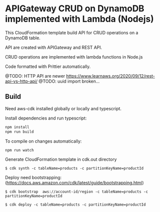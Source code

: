 # APIGateway CRUD on DynamoDB implemented with Lambda (Nodejs)

This CloudFormation template build API for CRUD operations on a DynamoDB table.

API are created with APIGateway and REST API.

CRUD operations are implemented with lambda functions in Node.js

Code formatted with Prittier automatically.

@TODO: HTTP API are newer https://www.learnaws.org/2020/09/12/rest-api-vs-http-api/
@TODO: uuid import broken...

## Build

Need aws-cdk installed globally or locally and typescript.

Install dependencies and run typescript:

```bash
npm install
npm run build
```

To compile on changes automatically:

```bash
npm run watch
```

Generate CloudFormation template in cdk.out directory

    $ cdk synth -c tableName=products -c partitionKeyName=productId

Deploy need bootstrapping:
(https://docs.aws.amazon.com/cdk/latest/guide/bootstrapping.html)

    $ cdk bootstrap  aws://account-id/region -c tableName=products -c partitionKeyName=productId

    $ cdk deploy -c tableName=products -c partitionKeyName=productId

